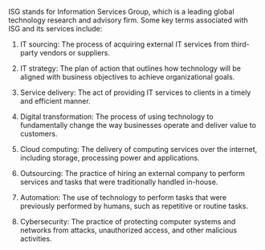 ISG stands for Information Services Group, which is a leading global technology research and advisory firm. Some key terms associated with ISG and its services include:

1. IT sourcing: The process of acquiring external IT services from third-party vendors or suppliers.

2. IT strategy: The plan of action that outlines how technology will be aligned with business objectives to achieve organizational goals.

3. Service delivery: The act of providing IT services to clients in a timely and efficient manner.

4. Digital transformation: The process of using technology to fundamentally change the way businesses operate and deliver value to customers.

5. Cloud computing: The delivery of computing services over the internet, including storage, processing power and applications.

6. Outsourcing: The practice of hiring an external company to perform services and tasks that were traditionally handled in-house.

7. Automation: The use of technology to perform tasks that were previously performed by humans, such as repetitive or routine tasks.

8. Cybersecurity: The practice of protecting computer systems and networks from attacks, unauthorized access, and other malicious activities.
